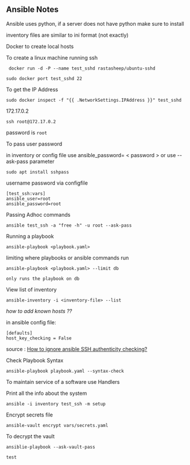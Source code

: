 ## Ansible Notes

Ansible uses python, if a server does not have python make sure to install


inventory files are similar to ini format (not exactly)


Docker to create local hosts

To create a linux machine running ssh

` docker run -d -P --name test_sshd rastasheep/ubuntu-sshd`

`sudo docker port test_sshd 22`

To get the IP Address

`sudo docker inspect -f "{{ .NetworkSettings.IPAddress }}" test_sshd`

172.17.0.2

`ssh root@172.17.0.2`

password is `root`

To pass user password 

in inventory or config file use ansible_password= < password > or use --ask-pass parameter

`sudo apt install sshpass`

username password via configfile

    [test_ssh:vars]
    ansible_user=root
    ansible_password=root

Passing Adhoc commands

`ansible test_ssh -a "free -h" -u root --ask-pass`

Running a playbook

`ansible-playbook <playbook.yaml>`

limiting where playbooks or ansible commands run 

`ansible-playbook <playbook.yaml> --limit db`

    only runs the playbook on db

View list of inventory

`ansible-inventory -i <inventory-file> --list`


*how to add known hosts ??*

in ansible config file:

    [defaults]
    host_key_checking = False

source :
[How to ignore ansible SSH authenticity checking?](https://stackoverflow.com/questions/32297456/how-to-ignore-ansible-ssh-authenticity-checking)

Check Playbook Syntax

`ansible-playbook playbook.yaml --syntax-check`


To maintain service of a software use Handlers

Print all the info about the system

`ansible -i inventory test_ssh -m setup`

Encrypt secrets file

`ansible-vault encrypt vars/secrets.yaml`

To decrypt the vault

`ansiblie-playbook --ask-vault-pass`

    test


